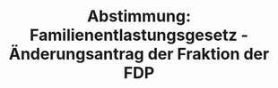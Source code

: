 ---
abstimmung:
  abstimmung: 1
  bundestagssitzung: 39
  legislaturperiode: 19
categories:
- Todo
data:
- title: Abstimmungsergebnis 20180614_1-data.pdf
  url: /res/2021-btw/abstimmungsergebnisse/20180614_1-data.pdf
- title: Abstimmungsergebnis 20180614_1_xls-data.xls
  url: /res/2021-btw/abstimmungsergebnisse/20180614_1_xls-data.xls
- title: Abstimmungsergebnis 20180614_1_xls-datacsv
  url: /res/2021-btw/abstimmungsergebnisse/csv/20180614_1_xls-datacsv
ergebnis:
  afd:
    enthaltung: 0
    gesamt: 92
    ja: 0
    nein: 83
    nichtabgegeben: 9
    ungueltig: 0
  bü90/gr:
    enthaltung: 0
    gesamt: 67
    ja: 0
    nein: 63
    nichtabgegeben: 4
    ungueltig: 0
  cdu/csu:
    enthaltung: 1
    gesamt: 246
    ja: 1
    nein: 227
    nichtabgegeben: 17
    ungueltig: 0
  die linke.:
    enthaltung: 0
    gesamt: 69
    ja: 0
    nein: 66
    nichtabgegeben: 3
    ungueltig: 0
  fdp:
    enthaltung: 0
    gesamt: 80
    ja: 77
    nein: 0
    nichtabgegeben: 3
    ungueltig: 0
  file: 20180614_1_xls-data.xls
  fraktionslos:
    enthaltung: 0
    gesamt: 2
    ja: 0
    nein: 0
    nichtabgegeben: 2
    ungueltig: 0
  spd:
    enthaltung: 0
    gesamt: 153
    ja: 0
    nein: 146
    nichtabgegeben: 7
    ungueltig: 0
layout: abstimmung
links:
- title: Link zu bundestag.de
  url: https://www.bundestag.de/parlament/plenum/abstimmung/abstimmung?id=552
preview: 'Deutscher Bundestag


  39. Sitzung des Deutschen Bundestages

  am Donnerstag, 14. Juni 2018


  Endgültiges Ergebnis der Namentlichen Abstimmung Nr. 1


  Gesetzentwurf der Abgeordneten Christian Lindner, Alexander Graf Lambsdorff, Michael

  Georg Link, weiterer Abgeordneter und der Fraktion FDP

  Entwurf eines Gesetzes zu dem umfassenden Wirtschafts- und Handelsabkommen vom 30.

  Oktober 2016 zwischen Kanada einerseits und der Europäischen Union und ihren

  Mitgliedstaaten andererseits

  - Drs. 19/958 und 19/1767 -'
tags:
- Todo
title: 'Abstimmung: Familienentlastungsgesetz - Änderungsantrag der Fraktion der FDP'
---